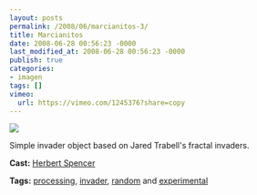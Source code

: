 ```yaml
---
layout: posts
permalink: /2008/06/marcianitos-3/
title: Marcianitos
date: 2008-06-28 00:56:23 -0000
last_modified_at: 2008-06-28 00:56:23 -0000
publish: true
categories:
- imagen
tags: []
vimeo:
  url: https://vimeo.com/1245376?share=copy
---
```

[![](http://i.vimeocdn.com/video/57287882_200x150.jpg)](http://vimeo.com/1245376)

Simple invader object based on Jared Trabell's fractal invaders.

**Cast:** [Herbert Spencer](http://vimeo.com/hspencer)

**Tags:** [processing](http://vimeo.com/tag:processing), [invader](http://vimeo.com/tag:invader), [random](http://vimeo.com/tag:random) and [experimental](http://vimeo.com/tag:experimental)
